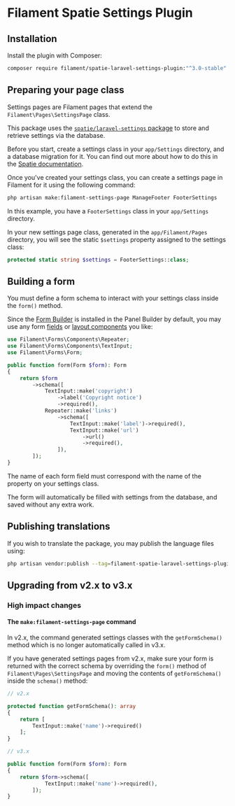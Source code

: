 # Filament Spatie Settings Plugin

## Installation

Install the plugin with Composer:

```bash
composer require filament/spatie-laravel-settings-plugin:"^3.0-stable" -W
```

## Preparing your page class

Settings pages are Filament pages that extend the `Filament\Pages\SettingsPage` class.

This package uses the [`spatie/laravel-settings` package](https://github.com/spatie/laravel-settings) to store and retrieve settings via the database.

Before you start, create a settings class in your `app/Settings` directory, and a database migration for it. You can find out more about how to do this in the [Spatie documentation](https://github.com/spatie/laravel-settings#usage).

Once you've created your settings class, you can create a settings page in Filament for it using the following command:

```bash
php artisan make:filament-settings-page ManageFooter FooterSettings
```

In this example, you have a `FooterSettings` class in your `app/Settings` directory.

In your new settings page class, generated in the `app/Filament/Pages` directory, you will see the static `$settings` property assigned to the settings class:

```php
protected static string $settings = FooterSettings::class;
```

## Building a form

You must define a form schema to interact with your settings class inside the `form()` method.

Since the [Form Builder](https://filamentphp.com/docs/forms) is installed in the Panel Builder by default, you may use any form [fields](https://filamentphp.com/docs/forms/fields) or [layout components](https://filamentphp.com/docs/forms/layout) you like:

```php
use Filament\Forms\Components\Repeater;
use Filament\Forms\Components\TextInput;
use Filament\Forms\Form;

public function form(Form $form): Form
{
    return $form
        ->schema([
            TextInput::make('copyright')
                ->label('Copyright notice')
                ->required(),
            Repeater::make('links')
                ->schema([
                    TextInput::make('label')->required(),
                    TextInput::make('url')
                        ->url()
                        ->required(),
                ]),
        ]);
}
```

The name of each form field must correspond with the name of the property on your settings class.

The form will automatically be filled with settings from the database, and saved without any extra work.

## Publishing translations

If you wish to translate the package, you may publish the language files using:

```bash
php artisan vendor:publish --tag=filament-spatie-laravel-settings-plugin-translations
```

## Upgrading from v2.x to v3.x

### High impact changes

#### The `make:filament-settings-page` command

In v2.x, the command generated settings classes with the `getFormSchema()` method which is no longer automatically
called in v3.x. 

If you have generated settings pages from v2.x, make sure your form is returned with the correct schema by overriding
the `form()` method of `Filament\Pages\SettingsPage` and moving the contents of `getFormSchema()` inside the `schema()`
method:

```php
// v2.x

protected function getFormSchema(): array
{
    return [
        TextInput::make('name')->required()
    ];
}
```

```php
// v3.x

public function form(Form $form): Form
{
    return $form->schema([
            TextInput::make('name')->required(),
        ]);
}
```
